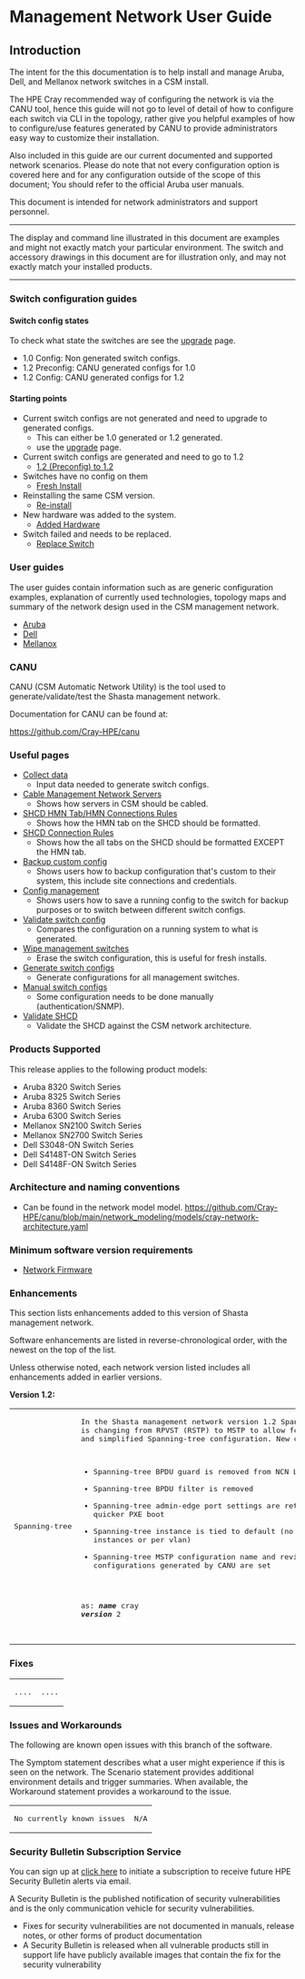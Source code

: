 # Management Network User Guide

## Introduction

The intent for the this documentation is to help install and manage Aruba, Dell, and Mellanox network switches in a CSM install.

The HPE Cray recommended way of configuring the network is via the CANU tool, hence this guide will not go to level of detail of how to configure each switch via CLI in the topology, rather give you helpful examples of how to configure/use features generated by CANU to provide administrators easy way to customize their installation.

Also included in this guide are our current documented and supported network scenarios.
Please do note that not every configuration option is covered here and for any configuration outside of the scope of this document; You should refer to the official Aruba user manuals.

This document is intended for network administrators and support personnel.
__________________________________
The display and command line illustrated in this document are examples and might not exactly match your particular environment. The switch and accessory drawings in this document are for illustration only, and may not exactly match your installed products.
__________________________________

### Switch configuration guides

#### Switch config states

To check what state the switches are see the [upgrade](upgrade.md) page.

- 1.0 Config: Non generated switch configs.
- 1.2 Preconfig: CANU generated configs for 1.0
- 1.2 Config: CANU generated configs for 1.2


#### Starting points

- Current switch configs are not generated and need to upgrade to generated configs.
  - This can either be 1.0 generated or 1.2 generated.
  - use the [upgrade](upgrade.md) page.
- Current switch configs are generated and need to go to 1.2
  - [1.2 (Preconfig) to 1.2](1.0_to_1.2_upgrade.md)
- Switches have no config on them
  - [Fresh Install](fresh_install.md)
- Reinstalling the same CSM version.
  - [Re-install](reinstall.md)
- New hardware was added to the system.
  - [Added Hardware](added_hardware.md)
- Switch failed and needs to be replaced.
  - [Replace Switch](replace_switch.md)

### User guides

The user guides contain information such as are generic configuration examples, explanation of currently used technologies, topology maps and summary of the network design used in the CSM management network.

- [Aruba](aruba/index.md)
- [Dell](dell/index.md)
- [Mellanox](mellanox/index.md)

### CANU

CANU (CSM Automatic Network Utility) is the tool used to generate/validate/test the Shasta management network.

Documentation for CANU can be found at:

 https://github.com/Cray-HPE/canu

### Useful pages

- [Collect data](collect_data.md)
  - Input data needed to generate switch configs.
- [Cable Management Network Servers](../../../install/cable_management_network_servers.md)
  - Shows how servers in CSM should be cabled.
- [SHCD HMN Tab/HMN Connections Rules](../../../install/shcd_hmn_connections_rules.md)
  - Shows how the HMN tab on the SHCD should be formatted.
- [SHCD Connection Rules](../../../install/shcd_hmn_connections_rules.md)
  - Shows how the all tabs on the SHCD should be formatted EXCEPT the HMN tab.
- [Backup custom config](backup_custom_config.md)
  - Shows users how to backup configuration that's custom to their system, this include site connections and credentials.
- [Config management](config_management.md)
  - Shows users how to save a running config to the switch for backup purposes or to switch between different switch configs.
- [Validate switch config](validate_switch_configs.md)
  - Compares the configuration on a running system to what is generated.
- [Wipe management switches](wipe_mgmt_switches.md)
  - Erase the switch configuration, this is useful for fresh installs.
- [Generate switch configs](generate_switch_configs.md)
  - Generate configurations for all management switches.
- [Manual switch configs](manual_switch_config.md)
  - Some configuration needs to be done manually (authentication/SNMP).
- [Validate SHCD](validate_shcd.md)
  - Validate the SHCD against the CSM network architecture.

### Products Supported

This release applies to the following product models:

- Aruba 8320 Switch Series
- Aruba 8325 Switch Series
- Aruba 8360 Switch Series
- Aruba 6300 Switch Series
- Mellanox SN2100 Switch Series
- Mellanox SN2700 Switch Series
- Dell S3048-ON Switch Series
- Dell S4148T-ON Switch Series
- Dell S4148F-ON Switch Series

### Architecture and naming conventions

- Can be found in the network model model.
https://github.com/Cray-HPE/canu/blob/main/network_modeling/models/cray-network-architecture.yaml

### Minimum software version requirements

- [Network Firmware](firmware/update_management_network_firmware.md)

### Enhancements

This section lists enhancements added to this version of Shasta management network.

Software enhancements are listed in reverse-chronological order, with the newest on the top of the list.

Unless otherwise noted, each network version listed includes all enhancements added in earlier versions.

**Version 1.2:**

<table>
<td>
<pre>
Spanning-tree
</td>
</pre>
<td>
<pre>
In the Shasta management network version 1.2 Spanning-tree configuration 
is changing from RPVST (RSTP) to MSTP to allow for better vendor interoperability
and simplified Spanning-tree configuration. New default configuration: 

- Spanning-tree BPDU guard is removed from NCN LAG ports
- Spanning-tree BPDU filter is removed
- Spanning-tree admin-edge port settings are retained for allowing quicker PXE boot
- Spanning-tree instance is tied to default (no longer multiple instances or per vlan) 
- Spanning-tree MSTP configuration name and revision in all configurations generated by CANU are set

as: ***name*** cray ***version*** 2
</td>
</pre>
</table>

### Fixes

<table>
<td>
<pre>
....
</td>
</pre>
<td>
<pre>
....
</td>
</pre>
</table>

### Issues and Workarounds

The following are known open issues with this branch of the software.

The Symptom statement describes what a user might experience if this is seen on the network. The Scenario statement provides additional environment details and trigger summaries. When available, the Workaround
statement provides a workaround to the issue.

<table>
<td>
<pre>
No currently known issues
</pre>
</td>
<td>
<pre>
N/A
</td>
</pre>
</table>

### Security Bulletin Subscription Service

You can sign up at [click here](https://support.hpe.com/connect/s/?language=en_US)
to initiate a subscription to receive future HPE Security Bulletin alerts via email.

A Security Bulletin is the published notification of security vulnerabilities and is the only communication
vehicle for security vulnerabilities.

* Fixes for security vulnerabilities are not documented in manuals, release notes, or other forms of product
documentation
* A Security Bulletin is released when all vulnerable products still in support life have publicly available
images that contain the fix for the security vulnerability